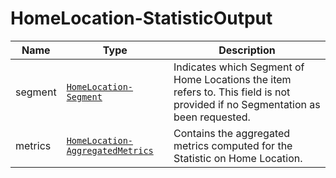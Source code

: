 # HomeLocation-StatisticOutput

Name        |Type      | Description
------------|----------|------------
segment | [`HomeLocation-Segment`](/api/reference/data-modelsata-models/r-segment/home-location.md) | Indicates which Segment of Home Locations the item refers to. This field is not provided if no Segmentation as been requested.
metrics | [`HomeLocation-AggregatedMetrics`](/api/reference/data-modelsata-models/r-aggregated-metrics/home-location.md)  | Contains the aggregated metrics computed for the Statistic on Home Location.

